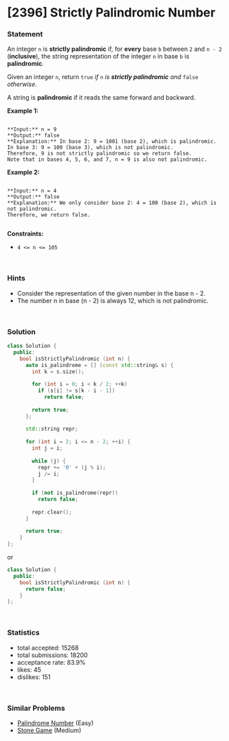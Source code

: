 # [2396] Strictly Palindromic Number



### Statement

An integer `n` is **strictly palindromic** if, for **every** base `b` between `2` and `n - 2` (**inclusive**), the string representation of the integer `n` in base `b` is **palindromic**.

Given an integer `n`, return `true` *if* `n` *is **strictly palindromic** and* `false` *otherwise*.

A string is **palindromic** if it reads the same forward and backward.


**Example 1:**

```

**Input:** n = 9
**Output:** false
**Explanation:** In base 2: 9 = 1001 (base 2), which is palindromic.
In base 3: 9 = 100 (base 3), which is not palindromic.
Therefore, 9 is not strictly palindromic so we return false.
Note that in bases 4, 5, 6, and 7, n = 9 is also not palindromic.

```

**Example 2:**

```

**Input:** n = 4
**Output:** false
**Explanation:** We only consider base 2: 4 = 100 (base 2), which is not palindromic.
Therefore, we return false.


```

**Constraints:**
* `4 <= n <= 105`


<br>

### Hints

- Consider the representation of the given number in the base n - 2.
- The number n in base (n - 2) is always 12, which is not palindromic.

<br>

### Solution

```cpp
class Solution {
  public:
    bool isStrictlyPalindromic (int n) {
      auto is_palindrome = [] (const std::string& s) {
        int k = s.size();
        
        for (int i = 0; i < k / 2; ++k)
          if (s[i] != s[k - i - 1])
            return false;
        
        return true;
      };
      
      std::string repr;
      
      for (int i = 2; i <= n - 2; ++i) {
        int j = i;
        
        while (j) {
          repr += '0' + (j % i);
          j /= i;
        }
        
        if (not is_palindrome(repr))
          return false;
        
        repr.clear();
      }
      
      return true;
    }
};
```

or

```cpp
class Solution {
  public:
    bool isStrictlyPalindromic (int n) {
      return false;
    }
};
```

<br>

### Statistics

- total accepted: 15268
- total submissions: 18200
- acceptance rate: 83.9%
- likes: 45
- dislikes: 151

<br>

### Similar Problems

- [Palindrome Number](https://leetcode.com/problems/palindrome-number) (Easy)
- [Stone Game](https://leetcode.com/problems/stone-game) (Medium)
